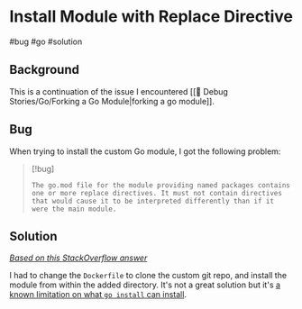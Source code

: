 # Install Module with Replace Directive
#bug #go #solution

## Background

This is a continuation of the issue I encountered [[🐞 Debug Stories/Go/Forking a Go Module|forking a go module]].

## Bug

When trying to install the custom Go module, I got the following problem:

>[!bug]
>```
>The go.mod file for the module providing named packages contains one or more replace directives. It must not contain directives that would cause it to be interpreted differently than if it were the main module.
>```

## Solution
[*Based on this StackOverflow answer*](https://stackoverflow.com/a/69807233)

I had to change the `Dockerfile` to clone the custom git repo, and install the module from within the added directory. It's not a great solution but it's [a known limitation on what `go install` can install](https://utcc.utoronto.ca/~cks/space/blog/programming/GoInstallLimitation).